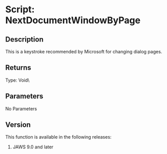 # Script: NextDocumentWindowByPage

## Description

This is a keystroke recommended by Microsoft for changing dialog pages.

## Returns

Type: Void\

## Parameters

No Parameters

## Version

This function is available in the following releases:

1.  JAWS 9.0 and later
